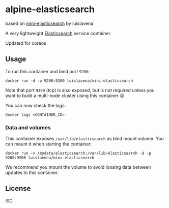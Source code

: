 # alpine-elasticsearch

based on [mini-elasticsearch](https://github.com/luislavena/dockerfiles/tree/master/mini-elasticsearch) by luislavena

A very lightweight [Elasticsearch](http://www.elasticsearch.org/) service container.

Updated for coreos

## Usage

To run this container and bind port `9200`:

```
docker run -d -p 9200:9200 luislavena/mini-elasticsearch
```

Note that port `9300` (tcp) is also exposed, but is not required unless you
want to build a multi-node cluster using this container :wink:

You can now check the logs:

```
docker logs <CONTAINER_ID>
```

### Data and volumes

This container exposes `/var/lib/elasticsearch` as bind mount volume. You can
mount it when starting the container:

```
docker run -v /mydata/elasticsearch:/var/lib/elasticsearch -d -p 9200:9200 luislavena/mini-elasticsearch
```

We recommend you mount the volume to avoid loosing data between updates to this
container.

## License

ISC
